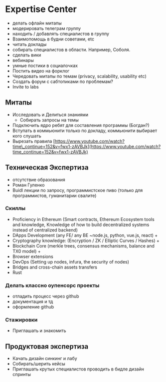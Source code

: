 # Expertise Center

* делать офлайн митапы
* модерировать телеграм группу
* находить / добавлять специалистов в группу
* Взаимопомощь в будни советами, etc
* читать доклады
* собирать специалистов в области. Например, Соболя.
* сделать вики
* вебинары
* умные постики в социалочках
* Постить видео на форклог
* Чередовать митапы по темам \(privacy, scalability, usability etc\)
* Создать форум с сабтопиками по проблемам?
* Invite to labs

## Митапы

* Исследовать и Делиться знаниями
  * Собирать запросы на темы
* Подключить ядро ребят для составления программы \(Богдан?\)
* Вступать в коммьюнити только по докладу, коммьюнити выбирает кого слушать
* Вырезать правила [https://www.youtube.com/watch?time\_continue=152&v=fwx1-zAVBJk](https://www.youtube.com/watch?time_continue=152&v=fwx1-zAVBJk)

## Техническая Экспертиза

* отсутствие образования
* Роман Гуленко
* Buidl лекции по запросу, программистское пиво \(только для программистов, гуманитарии свалите\)

### Скиллы

* Proficiency in Ethereum \(Smart contracts, Ethereum Ecosystem tools and knowledge, Knowledge of how to build decentralized systems instead of centralized backend\)
* DApps Development \(any FE/ any BE ~node.js, python, vue.js, react\) +
* Cryptography knowledge: \(Encryption / ZK / Elliptic Curves / Hashes\) +
* Blockchain Core \(merkle trees, consensus mechanisms, balance and TX0 model\) +
* Browser extensions
* DevOps \(Setting up nodes, infura, the security of nodes\)
* Bridges and cross-chain assets transfers
* Rust

### Делать классно оупенсорс проекты

* отладить процесс через github
* документация и тд
* оформление github

### Стажировки

* Приглашать и знакомить

## Продуктовая экспертиза

* Качать дизайн синкинг и лабу
* Собирать/шерить кейсы
* Приглашать крутых специалистов проводить в бидле дизайн спринты

